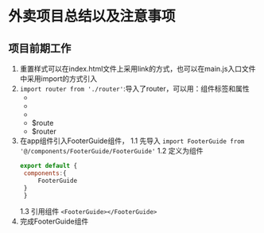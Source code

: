 # 外卖项目总结以及注意事项
## 项目前期工作
1. 重置样式可以在index.html文件上采用link的方式，也可以在main.js入口文件中采用import的方式引入
2. `import router from './router'`:导入了router，可以用：组件标签和属性
   - <router-link>
   - <router-view>
   -  <keep-alive>
   -  $route
   -  $router
3. 在app组件引入FooterGuide组件，
   1.1 先导入 `import FooterGuide from '@/components/FooterGuide/FooterGuide'`
   1.2 定义为组件
   ```js
   export default {
    components:{
        FooterGuide
    }
    }
   ```
   1.3 引用组件 `<FooterGuide></FooterGuide>`
4. 完成FooterGuide组件